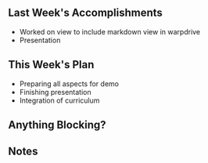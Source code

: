 ## Last Week's Accomplishments
- Worked on view to include markdown view in warpdrive
- Presentation
## This Week's Plan
- Preparing all aspects for demo
- Finishing presentation
- Integration of curriculum
## Anything Blocking?

## Notes

